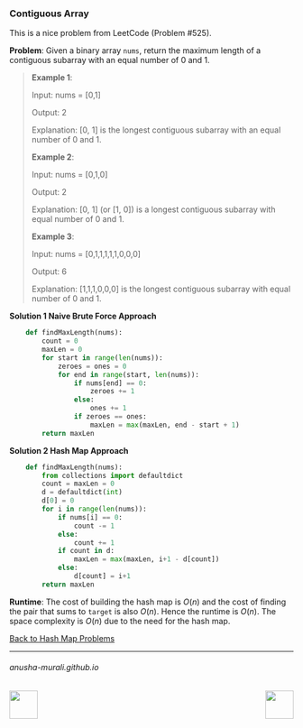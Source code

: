 ### Contiguous Array

This is a nice problem from LeetCode (Problem #525). 

**Problem**: Given a binary array `nums`, return the maximum length of a contiguous subarray with an equal 
number of 0 and 1.

> **Example 1**:
> 
> Input: nums = [0,1]
>
> Output: 2
>
> Explanation: [0, 1] is the longest contiguous subarray with an equal number of 0 and 1.
>
> **Example 2**:
> 
> Input: nums = [0,1,0]
>
> Output: 2
>
> Explanation: [0, 1] (or [1, 0]) is a longest contiguous subarray with equal number of 0 and 1.
>
> **Example 3**:
>
> Input: nums = [0,1,1,1,1,1,0,0,0]
>
> Output: 6
>
> Explanation: [1,1,1,0,0,0] is the longest contiguous subarray with equal number of 0 and 1.

**Solution 1 Naive Brute Force Approach**

```python
    def findMaxLength(nums):
        count = 0
        maxLen = 0
        for start in range(len(nums)):
            zeroes = ones = 0
            for end in range(start, len(nums)):
                if nums[end] == 0:
                    zeroes += 1
                else:
                    ones += 1
                if zeroes == ones:
                    maxLen = max(maxLen, end - start + 1)
        return maxLen
```

**Solution 2 Hash Map Approach**

```python
    def findMaxLength(nums):
        from collections import defaultdict
        count = maxLen = 0
        d = defaultdict(int)
        d[0] = 0
        for i in range(len(nums)):
            if nums[i] == 0:
                count -= 1
            else:
                count += 1
            if count in d:
                maxLen = max(maxLen, i+1 - d[count])
            else:
                d[count] = i+1
        return maxLen
```


**Runtime**: The cost of building the hash map is $O(n)$ and the cost of finding the pair that sums to `target` is also $O(n)$. Hence the runtime is $O(n)$. The space complexity is $O(n)$ due to the need for the hash map.

[Back to Hash Map Problems](./problems.md)

* * *
###### anusha-murali.github.io

<img src="https://github.com/anusha-murali/anusha-murali.github.io/assets/111596338/639243aa-2857-4595-a65a-7852762bb002" width="50" height="50" align="left">

[<img src="https://github.com/user-attachments/assets/989cfb30-4fb8-40f8-a812-8a054869aa32" width="50" height="50" align="right">](../index.md)
